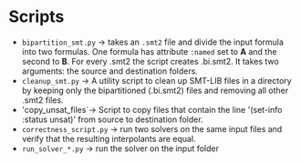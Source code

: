 # Scripts

- `bipartition_smt.py` -> takes an `.smt2` file and divide the input formula into two formulas. One formula has attribute `:named` set to **A** and the second to **B**. For every <file>.smt2 the script creates <file>.bi.smt2. It takes two arguments: the source and destination folders.
- `cleanup_smt.py` -> A utility script to clean up SMT-LIB files in a directory by keeping only the bipartitioned (.bi.smt2) files and removing all other .smt2 files.
- 'copy_unsat_files`-> Script to copy files that contain the line '(set-info :status unsat)' from source to destination folder.
- `correctness_script.py` ->  run two solvers on the same input files and verify that the resulting interpolants are equal.
- `run_solver_*.py` -> run the solver on the input folder
